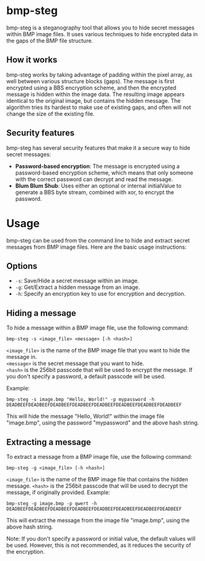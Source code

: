 # bmp-steg
bmp-steg is a steganography tool that allows you to hide secret messages within BMP image files. It uses various techniques to hide encrypted data in the gaps of the BMP file structure.

## How it works
bmp-steg works by taking advantage of padding within the pixel array, as well between various structure blocks (gaps). The message is first encrypted using a BBS encryption scheme, and then the encrypted message is hidden within the image data. The resulting image appears identical to the original image, but contains the hidden message. The algorithm tries its hardest to make use of existing gaps, and often will not change the size of the existing file.

## Security features
bmp-steg has several security features that make it a secure way to hide secret messages:

* **Password-based encryption**: The message is encrypted using a password-based encryption scheme, which means that only someone with the correct password can decrypt and read the message.
* **Blum Blum Shub**: Uses either an optional or internal initialValue to generate a BBS byte stream, combined with xor, to encrypt the password.

# Usage
bmp-steg can be used from the command line to hide and extract secret messages from BMP image files. Here are the basic usage instructions:

## Options
* `-s`: Save/Hide a secret message within an image.
* `-g`: Get/Extract a hidden message from an image.
* `-h`: Specify an encryption key to use for encryption and decryption.

## Hiding a message
To hide a message within a BMP image file, use the following command:


```
bmp-steg -s <image_file> <message> [-h <hash>]
```
`<image_file>` is the name of the BMP image file that you want to hide the message in.\
`<message>` is the secret message that you want to hide.\
`<hash>` is the 256bit passcode that will be used to encrypt the message. If you don't specify a password, a default passcode will be used.

Example:

```
bmp-steg -s image.bmp "Hello, World!" -p mypassword -h DEADBEEFDEADBEEFDEADBEEFDEADBEEFDEADBEEFDEADBEEFDEADBEEFDEADBEEF
```
This will hide the message "Hello, World!" within the image file "image.bmp", using the password "mypassword" and the above hash string.

## Extracting a message
To extract a message from a BMP image file, use the following command:

```
bmp-steg -g <image_file> [-h <hash>]
```
`<image_file>` is the name of the BMP image file that contains the hidden message.
`<hash>` is the 256bit passcode that will be used to decrypt the message, if originally provided.
Example:

```
bmp-steg -g image.bmp -p qwert -h DEADBEEFDEADBEEFDEADBEEFDEADBEEFDEADBEEFDEADBEEFDEADBEEFDEADBEEF
```
This will extract the message from the image file "image.bmp", using the above hash string.

Note: If you don't specify a password or initial value, the default values will be used. However, this is not recommended, as it reduces the security of the encryption.